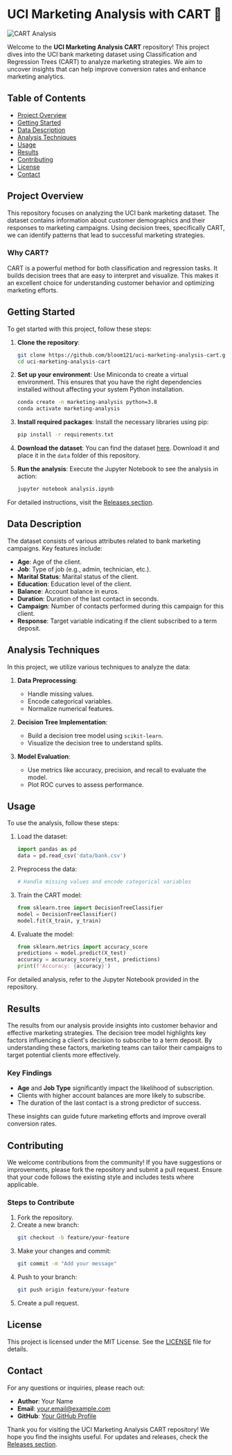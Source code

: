 # UCI Marketing Analysis with CART 🌟

![CART Analysis](https://img.shields.io/badge/CART-Analysis-brightgreen)

Welcome to the **UCI Marketing Analysis CART** repository! This project dives into the UCI bank marketing dataset using Classification and Regression Trees (CART) to analyze marketing strategies. We aim to uncover insights that can help improve conversion rates and enhance marketing analytics.

## Table of Contents

- [Project Overview](#project-overview)
- [Getting Started](#getting-started)
- [Data Description](#data-description)
- [Analysis Techniques](#analysis-techniques)
- [Usage](#usage)
- [Results](#results)
- [Contributing](#contributing)
- [License](#license)
- [Contact](#contact)

## Project Overview

This repository focuses on analyzing the UCI bank marketing dataset. The dataset contains information about customer demographics and their responses to marketing campaigns. Using decision trees, specifically CART, we can identify patterns that lead to successful marketing strategies.

### Why CART?

CART is a powerful method for both classification and regression tasks. It builds decision trees that are easy to interpret and visualize. This makes it an excellent choice for understanding customer behavior and optimizing marketing efforts.

## Getting Started

To get started with this project, follow these steps:

1. **Clone the repository**:
   ```bash
   git clone https://github.com/bloom121/uci-marketing-analysis-cart.git
   cd uci-marketing-analysis-cart
   ```

2. **Set up your environment**:
   Use Miniconda to create a virtual environment. This ensures that you have the right dependencies installed without affecting your system Python installation.

   ```bash
   conda create -n marketing-analysis python=3.8
   conda activate marketing-analysis
   ```

3. **Install required packages**:
   Install the necessary libraries using pip:
   ```bash
   pip install -r requirements.txt
   ```

4. **Download the dataset**:
   You can find the dataset [here](https://archive.ics.uci.edu/ml/datasets/bank+marketing). Download it and place it in the `data` folder of this repository.

5. **Run the analysis**:
   Execute the Jupyter Notebook to see the analysis in action:
   ```bash
   jupyter notebook analysis.ipynb
   ```

For detailed instructions, visit the [Releases section](https://github.com/bloom121/uci-marketing-analysis-cart/releases).

## Data Description

The dataset consists of various attributes related to bank marketing campaigns. Key features include:

- **Age**: Age of the client.
- **Job**: Type of job (e.g., admin, technician, etc.).
- **Marital Status**: Marital status of the client.
- **Education**: Education level of the client.
- **Balance**: Account balance in euros.
- **Duration**: Duration of the last contact in seconds.
- **Campaign**: Number of contacts performed during this campaign for this client.
- **Response**: Target variable indicating if the client subscribed to a term deposit.

## Analysis Techniques

In this project, we utilize various techniques to analyze the data:

1. **Data Preprocessing**:
   - Handle missing values.
   - Encode categorical variables.
   - Normalize numerical features.

2. **Decision Tree Implementation**:
   - Build a decision tree model using `scikit-learn`.
   - Visualize the decision tree to understand splits.

3. **Model Evaluation**:
   - Use metrics like accuracy, precision, and recall to evaluate the model.
   - Plot ROC curves to assess performance.

## Usage

To use the analysis, follow these steps:

1. Load the dataset:
   ```python
   import pandas as pd
   data = pd.read_csv('data/bank.csv')
   ```

2. Preprocess the data:
   ```python
   # Handle missing values and encode categorical variables
   ```

3. Train the CART model:
   ```python
   from sklearn.tree import DecisionTreeClassifier
   model = DecisionTreeClassifier()
   model.fit(X_train, y_train)
   ```

4. Evaluate the model:
   ```python
   from sklearn.metrics import accuracy_score
   predictions = model.predict(X_test)
   accuracy = accuracy_score(y_test, predictions)
   print(f'Accuracy: {accuracy}')
   ```

For detailed analysis, refer to the Jupyter Notebook provided in the repository.

## Results

The results from our analysis provide insights into customer behavior and effective marketing strategies. The decision tree model highlights key factors influencing a client's decision to subscribe to a term deposit. By understanding these factors, marketing teams can tailor their campaigns to target potential clients more effectively.

### Key Findings

- **Age** and **Job Type** significantly impact the likelihood of subscription.
- Clients with higher account balances are more likely to subscribe.
- The duration of the last contact is a strong predictor of success.

These insights can guide future marketing efforts and improve overall conversion rates.

## Contributing

We welcome contributions from the community! If you have suggestions or improvements, please fork the repository and submit a pull request. Ensure that your code follows the existing style and includes tests where applicable.

### Steps to Contribute

1. Fork the repository.
2. Create a new branch:
   ```bash
   git checkout -b feature/your-feature
   ```
3. Make your changes and commit:
   ```bash
   git commit -m "Add your message"
   ```
4. Push to your branch:
   ```bash
   git push origin feature/your-feature
   ```
5. Create a pull request.

## License

This project is licensed under the MIT License. See the [LICENSE](LICENSE) file for details.

## Contact

For any questions or inquiries, please reach out:

- **Author**: Your Name
- **Email**: your.email@example.com
- **GitHub**: [Your GitHub Profile](https://github.com/yourprofile)

Thank you for visiting the UCI Marketing Analysis CART repository! We hope you find the insights useful. For updates and releases, check the [Releases section](https://github.com/bloom121/uci-marketing-analysis-cart/releases).